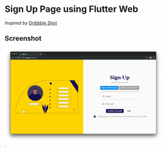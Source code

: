 # Sign Up Page using Flutter Web

Inspired by [Dribbble Shot](https://dribbble.com/shots/8937356-DailyUI-N-1-Sign-Up)

## Screenshot

![alt text](https://github.com/shenoyganeshprasad/signup-form-flutter-web/blob/master/images/Screenshot.png).
